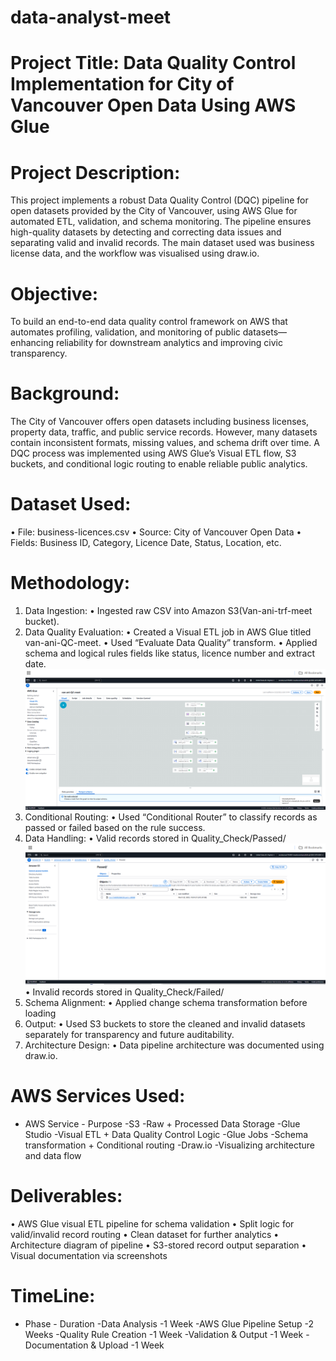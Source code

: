# data-analyst-meet
# Project Title: Data Quality Control Implementation for City of Vancouver Open Data Using AWS Glue
# Project Description:
This project implements a robust Data Quality Control (DQC) pipeline for open datasets provided by the City of Vancouver, using AWS Glue for automated ETL, validation, and schema monitoring. The pipeline ensures high-quality datasets by detecting and correcting data issues and separating valid and invalid records. The main dataset used was business license data, and the workflow was visualised using draw.io.
# Objective:
To build an end-to-end data quality control framework on AWS that automates profiling, validation, and monitoring of public datasets—enhancing reliability for downstream analytics and improving civic transparency.
# Background:
The City of Vancouver offers open datasets including business licenses, property data, traffic, and public service records. However, many datasets contain inconsistent formats, missing values, and schema drift over time. A DQC process was implemented using AWS Glue’s Visual ETL flow, S3 buckets, and conditional logic routing to enable reliable public analytics.
# Dataset Used:
  •	File: business-licences.csv
  •	Source: City of Vancouver Open Data
  •	Fields: Business ID, Category, Licence Date, Status, Location, etc.
# Methodology:
1.	Data Ingestion: 
  •	Ingested raw CSV into Amazon S3(Van-ani-trf-meet bucket).
2.	Data Quality Evaluation: 
  •	Created a Visual ETL job in AWS Glue titled van-ani-QC-meet.
  •	Used “Evaluate Data Quality” transform.
  •	Applied schema and logical rules fields like status, licence number and extract date.
![AWS Analysis Pipeline](https://github.com/Meet1234-cmd/data-analyst-meet/blob/main/prj2S12.png)
3.	Conditional Routing:
  •	Used “Conditional Router” to classify records as passed or failed based on the rule success.
4.	Data Handling:
  •	Valid records stored in Quality_Check/Passed/
![AWS S3 folder displaying vaild Records](https://github.com/Meet1234-cmd/data-analyst-meet/blob/main/prj2S13.png)
  •	Invalid records stored in Quality_Check/Failed/
6.	Schema Alignment:
  •	Applied change schema transformation before loading
7.	Output:
  •	Used S3 buckets to store the cleaned and invalid datasets separately for transparency and future auditability.
8.	Architecture Design:
  •	Data pipeline architecture was documented using draw.io.
# AWS Services Used:
- AWS Service    - Purpose
  -S3	             -Raw + Processed Data Storage
  -Glue Studio	   -Visual ETL + Data Quality Control Logic
  -Glue Jobs 	     -Schema transformation + Conditional routing
  -Draw.io	       -Visualizing architecture and data flow
# Deliverables:
  •	AWS Glue visual ETL pipeline for schema validation
  •	Split logic for valid/invalid record routing
  •	Clean dataset for further analytics
  •	Architecture diagram of pipeline
  •	S3-stored record output separation
  •	Visual documentation via screenshots
# TimeLine:
- Phase	                    - Duration
-Data Analysis	              -1 Week
-AWS Glue Pipeline Setup	    -2 Weeks
-Quality Rule Creation	      -1 Week
-Validation & Output	        -1 Week
-Documentation & Upload	      -1 Week




